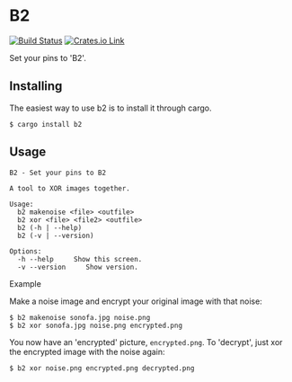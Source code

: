 B2
==

[![Build Status](https://travis-ci.org/azdle/b2.svg?branch=master)](https://travis-ci.org/azdle/b2)
[![Crates.io Link](http://meritbadge.herokuapp.com/b2)](https://crates.io/crates/b2)

Set your pins to 'B2'.


Installing
---------------
The easiest way to use b2 is to install it through cargo.

```
$ cargo install b2
```


Usage
-----

```
B2 - Set your pins to B2

A tool to XOR images together.

Usage:
  b2 makenoise <file> <outfile>
  b2 xor <file> <file2> <outfile>
  b2 (-h | --help)
  b2 (-v | --version)

Options:
  -h --help     Show this screen.
  -v --version     Show version.
```

Example

Make a noise image and encrypt your original image with that noise:

```
$ b2 makenoise sonofa.jpg noise.png
$ b2 xor sonofa.jpg noise.png encrypted.png
```

You now have an 'encrypted' picture, `encrypted.png`. To 'decrypt', just xor the encrypted image with the noise again:

```
$ b2 xor noise.png encrypted.png decrypted.png
```
